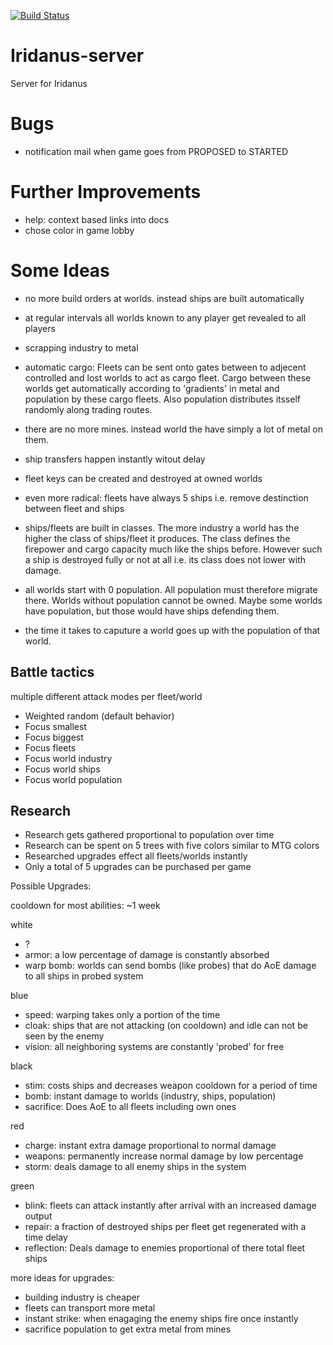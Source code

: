 [![Build Status](https://travis-ci.org/Tschaul/iridanus-server.svg?branch=master)](https://travis-ci.org/Tschaul/iridanus-server)

# Iridanus-server
Server for Iridanus

# Bugs

- notification mail when game goes from PROPOSED to STARTED

# Further Improvements

- help: context based links into docs
- chose color in game lobby

# Some Ideas

- no more build orders at worlds. instead ships are built automatically

- at regular intervals all worlds known to any player get revealed to all players

- scrapping industry to metal

- automatic cargo: Fleets can be sent onto gates between to adjecent controlled and lost worlds to act as cargo fleet. Cargo between these worlds get automatically according to 'gradients' in metal and population by these cargo fleets. Also population distributes itsself randomly along trading routes.

- there are no more mines. instead world the have simply a lot of metal on them.

- ship transfers happen instantly witout delay

- fleet keys can be created and destroyed at owned worlds

- even more radical: fleets have always 5 ships i.e. remove destinction between fleet and ships

- ships/fleets are built in classes. The more industry a world has the higher the class of ships/fleet it produces. The class defines the firepower and cargo capacity much like the ships before. However such a ship is destroyed fully or not at all i.e. its class does not lower with damage.

- all worlds start with 0 population. All population must therefore migrate there. Worlds without population cannot be owned. Maybe some worlds have population, but those would have ships defending them.

- the time it takes to caputure a world goes up with the population of that world.

## Battle tactics

multiple different attack modes per fleet/world

- Weighted random (default behavior)
- Focus smallest
- Focus biggest
- Focus fleets
- Focus world industry
- Focus world ships
- Focus world population

## Research

- Research gets gathered proportional to population over time
- Research can be spent on 5 trees with five colors similar to MTG colors
- Researched upgrades effect all fleets/worlds instantly
- Only a total of 5 upgrades can be purchased per game

Possible Upgrades:

cooldown for most abilities: ~1 week

white
- ?
- armor: a low percentage of damage is constantly absorbed
- warp bomb: worlds can send bombs (like probes) that do AoE damage to all ships in probed system

blue
- speed: warping takes only a portion of the time
- cloak: ships that are not attacking (on cooldown) and idle can not be seen by the enemy
- vision: all neighboring systems are constantly 'probed' for free

black
- stim: costs ships and decreases weapon cooldown for a period of time
- bomb: instant damage to worlds (industry, ships, population)
- sacrifice: Does AoE to all fleets including own ones

red
- charge: instant extra damage proportional to normal damage
- weapons: permanently increase normal damage by low percentage
- storm: deals damage to all enemy ships in the system

green
- blink: fleets can attack instantly after arrival with an increased damage output
- repair: a fraction of destroyed ships per fleet get regenerated with a time delay
- reflection: Deals damage to enemies proportional of there total fleet ships

more ideas for upgrades:

- building industry is cheaper
- fleets can transport more metal
- instant strike: when enagaging the enemy ships fire once instantly
- sacrifice population to get extra metal from mines



